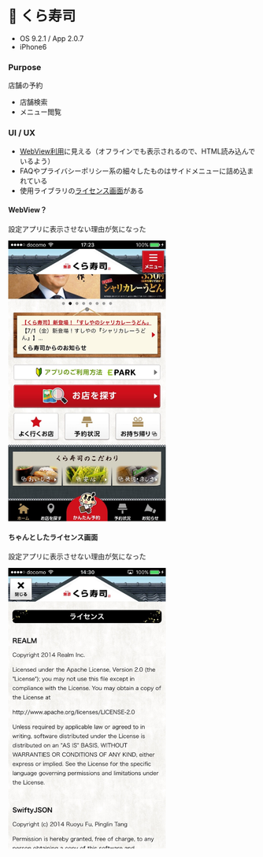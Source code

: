 # 🍣 くら寿司

* OS 9.2.1 / App 2.0.7
* iPhone6

### Purpose
店舗の予約
* 店舗検索
* メニュー閲覧

### UI / UX
* [WebView利用](#kura_main)に見える（オフラインでも表示されるので、HTML読み込んでいるよう）
* FAQやプライバシーポリシー系の細々したものはサイドメニューに詰め込まれている
* 使用ライブラリの[ライセンス画面](#kura_license)がある

#### <a name="kura_main">WebView？</a>
設定アプリに表示させない理由が気になった

<img src="https://github.com/mafmoff/100Apps/blob/master/Resources/Images/kura_main.jpg" width="320px">


#### <a name="kura_license">ちゃんとしたライセンス画面</a>
設定アプリに表示させない理由が気になった

<img src="https://github.com/mafmoff/100Apps/blob/master/Resources/Images/kura_license.jpg" width="320px">
